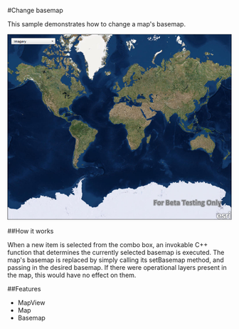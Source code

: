 #Change basemap

This sample demonstrates how to change a map's basemap.

![](screenshot.png)

##How it works

When a new item is selected from the combo box, an invokable C++ function that determines the currently selected basemap is executed. The map's basemap is replaced by simply calling its setBasemap method, and passing in the desired basemap. If there were operational layers present in the map, this would have no effect on them.

##Features
- MapView
- Map
- Basemap